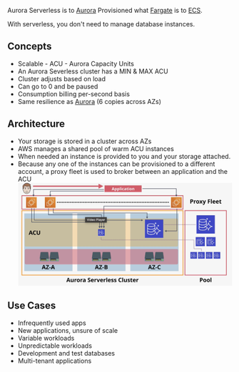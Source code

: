 Aurora Serverless is to [Aurora](Aurora.md) Provisioned what [Fargate](../../Compute/ECS/Cluster%20Mode.md#Fargate%20mode) is to [ECS](../../Compute/ECS/ECS.md).

With serverless, you don't need to manage database instances.

## Concepts
- Scalable - ACU - Aurora Capacity Units
- An Aurora Severless cluster has a MIN & MAX ACU
- Cluster adjusts based on load
- Can go to 0 and be paused
- Consumption billing per-second basis
- Same resilience as [Aurora](Aurora.md) (6 copies across AZs)

## Architecture
- Your storage is stored in a cluster across AZs
- AWS manages a shared pool of warm ACU instances
- When needed an instance is provided to you and your storage attached.
- Because any one of the instances can be provisioned to a different account, a proxy fleet is used to broker between an application and the ACU
![Pasted image 20250403204603.png](_atts/Pasted%20image%2020250403204603.png)

## Use Cases
- Infrequently used apps
- New applications, unsure of scale
- Variable workloads
- Unpredictable workloads
- Development and test databases
- Multi-tenant applications



